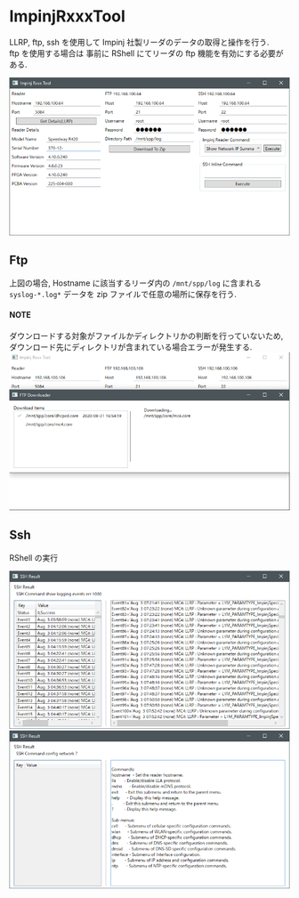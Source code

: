 # ImpinjRxxxTool

LLRP, ftp, ssh を使用して Impinj 社製リーダのデータの取得と操作を行う.  
ftp を使用する場合は 事前に RShell にてリーダの ftp 機能を有効にする必要がある.

![Impinj Rxxx Tool](https://raw.githubusercontent.com/Livenga/ImpinjRxxxTool/master/pictures/main.png "main")


## Ftp
上図の場合, Hostname に該当するリーダ内の `/mnt/spp/log` に含まれる `syslog-*.log*` データを zip ファイルで任意の場所に保存を行う.

#### NOTE
ダウンロードする対象がファイルかディレクトリかの判断を行っていないため, ダウンロード先にディレクトリが含まれている場合エラーが発生する.
![Ftp download](https://raw.githubusercontent.com/Livenga/ImpinjRxxxTool/master/pictures/ftp_download.png "Ftp Download")


## Ssh
RShell の実行

![Ssh Result](https://raw.githubusercontent.com/Livenga/ImpinjRxxxTool/master/pictures/ssh_result.png "Ssh Result")
![Ssh Help](https://raw.githubusercontent.com/Livenga/ImpinjRxxxTool/master/pictures/ssh_help.png "RShell Help")
